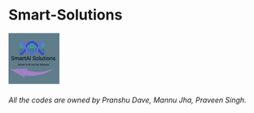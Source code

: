 # Smart-Solutions 
<img width="100" alt="jarray reverse exampl" src="https://github.com/CodeOwners-PMP/Smart-Solutions/blob/flask_branch/logo.jpg">

###### All the codes are owned by Pranshu Dave, Mannu Jha, Praveen Singh.

